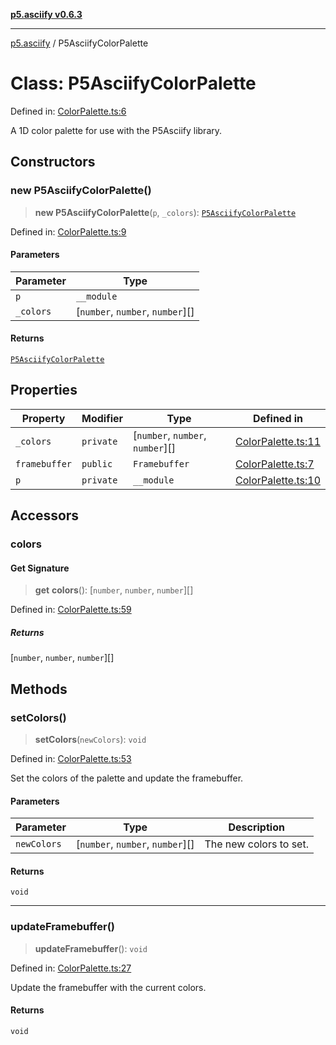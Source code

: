[**p5.asciify v0.6.3**](../README.md)

***

[p5.asciify](../globals.md) / P5AsciifyColorPalette

# Class: P5AsciifyColorPalette

Defined in: [ColorPalette.ts:6](https://github.com/humanbydefinition/p5-asciify/blob/8b9754061a259b1877278d671905c17115a4d58b/src/lib/ColorPalette.ts#L6)

A 1D color palette for use with the P5Asciify library.

## Constructors

### new P5AsciifyColorPalette()

> **new P5AsciifyColorPalette**(`p`, `_colors`): [`P5AsciifyColorPalette`](P5AsciifyColorPalette.md)

Defined in: [ColorPalette.ts:9](https://github.com/humanbydefinition/p5-asciify/blob/8b9754061a259b1877278d671905c17115a4d58b/src/lib/ColorPalette.ts#L9)

#### Parameters

| Parameter | Type |
| ------ | ------ |
| `p` | `__module` |
| `_colors` | \[`number`, `number`, `number`\][] |

#### Returns

[`P5AsciifyColorPalette`](P5AsciifyColorPalette.md)

## Properties

| Property | Modifier | Type | Defined in |
| ------ | ------ | ------ | ------ |
| <a id="_colors-1"></a> `_colors` | `private` | \[`number`, `number`, `number`\][] | [ColorPalette.ts:11](https://github.com/humanbydefinition/p5-asciify/blob/8b9754061a259b1877278d671905c17115a4d58b/src/lib/ColorPalette.ts#L11) |
| <a id="framebuffer"></a> `framebuffer` | `public` | `Framebuffer` | [ColorPalette.ts:7](https://github.com/humanbydefinition/p5-asciify/blob/8b9754061a259b1877278d671905c17115a4d58b/src/lib/ColorPalette.ts#L7) |
| <a id="p-1"></a> `p` | `private` | `__module` | [ColorPalette.ts:10](https://github.com/humanbydefinition/p5-asciify/blob/8b9754061a259b1877278d671905c17115a4d58b/src/lib/ColorPalette.ts#L10) |

## Accessors

### colors

#### Get Signature

> **get** **colors**(): \[`number`, `number`, `number`\][]

Defined in: [ColorPalette.ts:59](https://github.com/humanbydefinition/p5-asciify/blob/8b9754061a259b1877278d671905c17115a4d58b/src/lib/ColorPalette.ts#L59)

##### Returns

\[`number`, `number`, `number`\][]

## Methods

### setColors()

> **setColors**(`newColors`): `void`

Defined in: [ColorPalette.ts:53](https://github.com/humanbydefinition/p5-asciify/blob/8b9754061a259b1877278d671905c17115a4d58b/src/lib/ColorPalette.ts#L53)

Set the colors of the palette and update the framebuffer.

#### Parameters

| Parameter | Type | Description |
| ------ | ------ | ------ |
| `newColors` | \[`number`, `number`, `number`\][] | The new colors to set. |

#### Returns

`void`

***

### updateFramebuffer()

> **updateFramebuffer**(): `void`

Defined in: [ColorPalette.ts:27](https://github.com/humanbydefinition/p5-asciify/blob/8b9754061a259b1877278d671905c17115a4d58b/src/lib/ColorPalette.ts#L27)

Update the framebuffer with the current colors.

#### Returns

`void`
